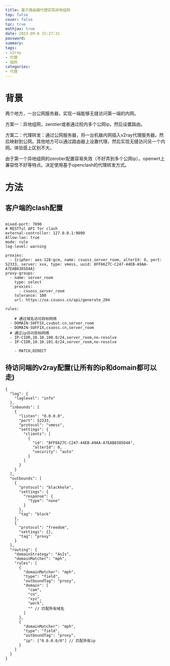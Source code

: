 ```yaml
---
title: 基于路由器代理实现异地组网
top: false
cover: false
toc: true
mathjax: true
date: 2023-09-8 15:27:31
password:
summary:
tags:
- v2ray
- 代理
- 组网
categories:
- 代理
---
```


# 背景

两个地方，一台公网服务器，实现一端能够无缝访问第一端的内网。

方案一：异地组网，zerotier或者通过校内多个公网ip，然后设置路由。

方案二：代理转发：通过公网服务器，将一台机器内网插入v2ray代理服务器。然后映射到公网。其他地方可以通过路由器上设置代理，然后实现无缝访问另一个内网。体验感上区别不大。



由于第一个异地组网的zerotier配置容易失效（不好弄到多个公网ip）。openwrt上兼容性不好等特点。决定使用基于openclash的代理转发方式。





# 方法

## 客户端的clash配置

```

mixed-port: 7890
# RESTful API for clash
external-controller: 127.0.0.1:9090
Allow-lan: true
mode: rule
log-level: warning

proxies:
  - {cipher: aes-128-gcm, name: csuoss_server_room, alterId: 0, port: 52333, server: xxx, type: vmess, uuid: 8FF6627C-C247-44EB-A9AA-A7EAB8385D4A}
proxy-groups:
  - name: server_room
    type: select
    proxies:
      - csuoss_server_room
    tolerance: 100
    url: https://oa.csuoss.cn/api/generate_204

rules:
	
	# 通过域名访问目标网络
  - DOMAIN-SUFFIX,csubot.cn,server_room
  - DOMAIN-SUFFIX,csuoss.cn,server_room
  # 通过ip访问目标网络
  - IP-CIDR,10.10.100.0/24,server_room,no-resolve
  - IP-CIDR,10.10.101.0/24,server_room,no-resolve
  
	- MATCH,DIRECT

```







## 待访问端的v2ray配置(让所有的ip和domain都可以走)

```
{
  "log": {
    "loglevel": "info"
  },
  "inbounds": [
    {
      "listen": "0.0.0.0",
      "port": 52333,
      "protocol": "vmess",
      "settings": {
        "clients": [
          {
            "id": "8FF6627C-C247-44EB-A9AA-A7EAB8385D4A",
            "alterId": 0,
            "security": "auto"
          }
        ]
      }
    }
  ],
  "outbounds": [
    {
      "protocol": "blackhole",
      "settings": {
        "response": {
          "type": "none"
        }
      },
      "tag": "block"
    },
    {
      "protocol": "freedom",
      "settings": {},
      "tag": "proxy"
    }
  ],
  "routing": {
    "domainStrategy": "AsIs",
    "domainMatcher": "mph",
    "rules": [
      {
        "domainMatcher": "mph",
        "type": "field",
        "outboundTag": "proxy",
        "domain": [
          "com",
          "cn",
          "xyz",
          "work",
          "" // 匹配所有域名
        ]
      },
      {
        "domainMatcher": "mph",
        "type": "field",
        "outboundTag": "proxy",
        "ip": ["0.0.0.0/0"] // 匹配所有ip
      }
    ]
  }
}
```









